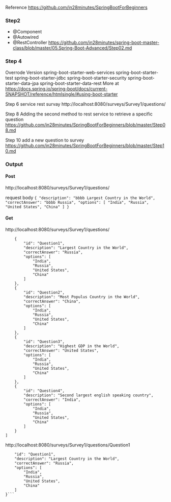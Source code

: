 Reference
https://github.com/in28minutes/SpringBootForBeginners

### Step2
- @Component
- @Autowired
- @RestController
https://github.com/in28minutes/spring-boot-master-class/blob/master/05.Spring-Boot-Advanced/Step02.md

### Step 4
Overrode Version
spring-boot-starter-web-services
spring-boot-starter-test
spring-boot-starter-jdbc
spring-boot-starter-security
spring-boot-starter-data-jpa
spring-boot-starter-data-rest
More at https://docs.spring.io/spring-boot/docs/current-SNAPSHOT/reference/htmlsingle/#using-boot-starter

Step 6 
service rest survay http://localhost:8080/surveys/Survey1/questions/

Step 8
Adding the second method to rest service to retrieve a specific question
https://github.com/in28minutes/SpringBootForBeginners/blob/master/Step08.md

Step 10
add a new question to survey
https://github.com/in28minutes/SpringBootForBeginners/blob/master/Step10.md



### Output
#### Post
http://localhost:8080/surveys/Survey1/questions/

request body
    ```{
        "description": "bbbb Largest Country in the World",
        "correctAnswer": "bbbb Russia",
        "options": [
            "India",
            "Russia",
            "United States",
            "China"
        ]
    }```
        
#### Get
http://localhost:8080/surveys/Survey1/questions/
```[
    {
        "id": "Question1",
        "description": "Largest Country in the World",
        "correctAnswer": "Russia",
        "options": [
            "India",
            "Russia",
            "United States",
            "China"
        ]
    },
    {
        "id": "Question2",
        "description": "Most Populus Country in the World",
        "correctAnswer": "China",
        "options": [
            "India",
            "Russia",
            "United States",
            "China"
        ]
    },
    {
        "id": "Question3",
        "description": "Highest GDP in the World",
        "correctAnswer": "United States",
        "options": [
            "India",
            "Russia",
            "United States",
            "China"
        ]
    },
    {
        "id": "Question4",
        "description": "Second largest english speaking country",
        "correctAnswer": "India",
        "options": [
            "India",
            "Russia",
            "United States",
            "China"
        ]
    }
]
```
http://localhost:8080/surveys/Survey1/questions/Question1
```{
    "id": "Question1",
    "description": "Largest Country in the World",
    "correctAnswer": "Russia",
    "options": [
        "India",
        "Russia",
        "United States",
        "China"
    ]
}```
